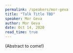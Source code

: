 ```yaml
---
permalink: /speakers/mor-geva
title: "Talk Title TBD"
speaker: Mor Geva
author: Mor Geva
date: Oct 14, 2020
read_time: true
---
```


(Abstract to come!)

